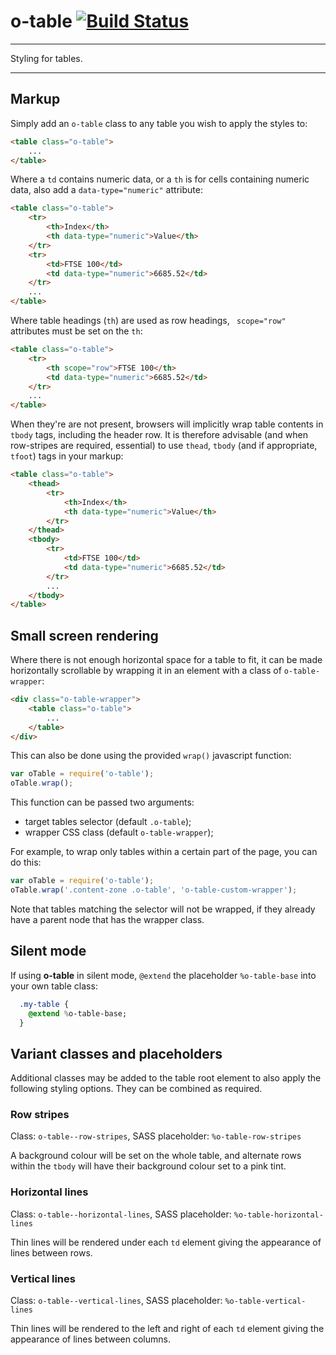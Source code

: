 # o-table [![Build Status](https://travis-ci.org/Financial-Times/o-table.png?branch=master)](https://travis-ci.org/Financial-Times/o-table)

___
Styling for tables.
___

## Markup

Simply add an `o-table` class to any table you wish to apply the styles to:

```html
<table class="o-table">
    ...
</table>
```

Where a `td` contains numeric data, or a `th` is for cells containing numeric data, also add a `data-type="numeric"` attribute:

```html
<table class="o-table">
    <tr>
        <th>Index</th>
        <th data-type="numeric">Value</th>
    </tr>
    <tr>
        <td>FTSE 100</td>
        <td data-type="numeric">6685.52</td>
    </tr>
    ...
</table>
```

Where table headings (`th`) are used as row headings, ` scope="row"` attributes must be set on the `th`:

```html
<table class="o-table">
    <tr>
        <th scope="row">FTSE 100</th>
        <td data-type="numeric">6685.52</td>
    </tr>
    ...
</table>
```

When they're are not present, browsers will implicitly wrap table contents in `tbody` tags, including the header row. It is therefore advisable (and when row-stripes are required, essential) to use `thead`, `tbody` (and if appropriate, `tfoot`) tags in your markup:

```html
<table class="o-table">
    <thead>
        <tr>
            <th>Index</th>
            <th data-type="numeric">Value</th>
        </tr>
    </thead>
    <tbody>
        <tr>
            <td>FTSE 100</td>
            <td data-type="numeric">6685.52</td>
        </tr>
        ...
    </tbody>
</table>
```

## Small screen rendering

Where there is not enough horizontal space for a table to fit, it can be made horizontally scrollable by wrapping it in an element with a class of `o-table-wrapper`:

```html
<div class="o-table-wrapper">
    <table class="o-table">
        ...
    </table>
</div>
```

This can also be done using the provided `wrap()` javascript function:

```javascript
var oTable = require('o-table');
oTable.wrap();
```

This function can be passed two arguments:

* target tables selector (default `.o-table`);
* wrapper CSS class (default `o-table-wrapper`);

For example, to wrap only tables within a certain part of the page, you can do this:

```javascript
var oTable = require('o-table');
oTable.wrap('.content-zone .o-table', 'o-table-custom-wrapper');
```

Note that tables matching the selector will not be wrapped, if they already have a parent node that has the wrapper class.

## Silent mode

If using __o-table__ in silent mode, `@extend` the placeholder `%o-table-base` into your own table class:

```sass
  .my-table {
    @extend %o-table-base;
  }
```

## Variant classes and placeholders

Additional classes may be added to the table root element to also apply the following styling options. They can be combined as required.

### Row stripes

Class: `o-table--row-stripes`, SASS placeholder: `%o-table-row-stripes`

A background colour will be set on the whole table, and alternate rows within the `tbody` will have their background colour set to a pink tint.

### Horizontal lines

Class: `o-table--horizontal-lines`, SASS placeholder: `%o-table-horizontal-lines`

Thin lines will be rendered under each `td` element giving the appearance of lines between rows.

### Vertical lines

Class: `o-table--vertical-lines`, SASS placeholder: `%o-table-vertical-lines`

Thin lines will be rendered to the left and right of each `td` element giving the appearance of lines between columns.